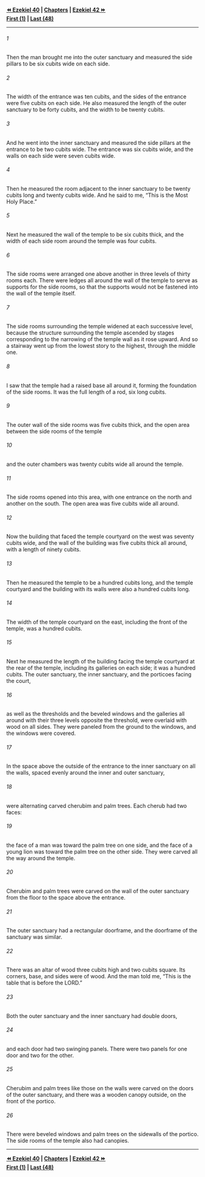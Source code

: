   
**[⏪ Ezekiel 40](./Ezekiel%2040.md) | [Chapters](./_index.md) | [Ezekiel 42 ⏩](./Ezekiel%2042.md)**  
**[First (1)](./Ezekiel%201.md) | [Last (48)](./Ezekiel%2048.md)**  
  
---  
  
###### 1  
Then the man brought me into the outer sanctuary and measured the side pillars to be six cubits wide on each side.  
  
###### 2  
The width of the entrance was ten cubits, and the sides of the entrance were five cubits on each side. He also measured the length of the outer sanctuary to be forty cubits, and the width to be twenty cubits.  
  
###### 3  
And he went into the inner sanctuary and measured the side pillars at the entrance to be two cubits wide. The entrance was six cubits wide, and the walls on each side were seven cubits wide.  
  
###### 4  
Then he measured the room adjacent to the inner sanctuary to be twenty cubits long and twenty cubits wide. And he said to me, “This is the Most Holy Place.”  
  
###### 5  
Next he measured the wall of the temple to be six cubits thick, and the width of each side room around the temple was four cubits.  
  
###### 6  
The side rooms were arranged one above another in three levels of thirty rooms each. There were ledges all around the wall of the temple to serve as supports for the side rooms, so that the supports would not be fastened into the wall of the temple itself.  
  
###### 7  
The side rooms surrounding the temple widened at each successive level, because the structure surrounding the temple ascended by stages corresponding to the narrowing of the temple wall as it rose upward. And so a stairway went up from the lowest story to the highest, through the middle one.  
  
###### 8  
I saw that the temple had a raised base all around it, forming the foundation of the side rooms. It was the full length of a rod, six long cubits.  
  
###### 9  
The outer wall of the side rooms was five cubits thick, and the open area between the side rooms of the temple  
  
###### 10  
and the outer chambers was twenty cubits wide all around the temple.  
  
###### 11  
The side rooms opened into this area, with one entrance on the north and another on the south. The open area was five cubits wide all around.  
  
###### 12  
Now the building that faced the temple courtyard on the west was seventy cubits wide, and the wall of the building was five cubits thick all around, with a length of ninety cubits.  
  
###### 13  
Then he measured the temple to be a hundred cubits long, and the temple courtyard and the building with its walls were also a hundred cubits long.  
  
###### 14  
The width of the temple courtyard on the east, including the front of the temple, was a hundred cubits.  
  
###### 15  
Next he measured the length of the building facing the temple courtyard at the rear of the temple, including its galleries on each side; it was a hundred cubits. The outer sanctuary, the inner sanctuary, and the porticoes facing the court,  
  
###### 16  
as well as the thresholds and the beveled windows and the galleries all around with their three levels opposite the threshold, were overlaid with wood on all sides. They were paneled from the ground to the windows, and the windows were covered.  
  
###### 17  
In the space above the outside of the entrance to the inner sanctuary on all the walls, spaced evenly around the inner and outer sanctuary,  
  
###### 18  
were alternating carved cherubim and palm trees. Each cherub had two faces:  
  
###### 19  
the face of a man was toward the palm tree on one side, and the face of a young lion was toward the palm tree on the other side. They were carved all the way around the temple.  
  
###### 20  
Cherubim and palm trees were carved on the wall of the outer sanctuary from the floor to the space above the entrance.  
  
###### 21  
The outer sanctuary had a rectangular doorframe, and the doorframe of the sanctuary was similar.  
  
###### 22  
There was an altar of wood three cubits high and two cubits square. Its corners, base, and sides were of wood. And the man told me, “This is the table that is before the LORD.”  
  
###### 23  
Both the outer sanctuary and the inner sanctuary had double doors,  
  
###### 24  
and each door had two swinging panels. There were two panels for one door and two for the other.  
  
###### 25  
Cherubim and palm trees like those on the walls were carved on the doors of the outer sanctuary, and there was a wooden canopy outside, on the front of the portico.  
  
###### 26  
There were beveled windows and palm trees on the sidewalls of the portico. The side rooms of the temple also had canopies.  
  
  
---  
  
**[⏪ Ezekiel 40](./Ezekiel%2040.md) | [Chapters](./_index.md) | [Ezekiel 42 ⏩](./Ezekiel%2042.md)**  
**[First (1)](./Ezekiel%201.md) | [Last (48)](./Ezekiel%2048.md)**  
  
